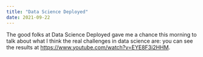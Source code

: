 ```yaml
---
title: "Data Science Deployed"
date: 2021-09-22
---
```


The good folks at Data Science Deployed gave me a chance this morning to talk about what I think the real challenges in data science are:
you can see the results at <https://www.youtube.com/watch?v=EYE8F3i2HHM>.
